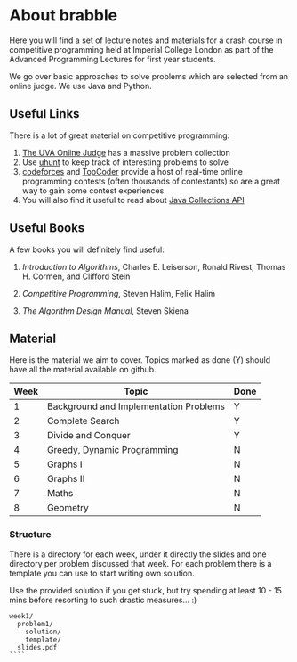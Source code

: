 About brabble
=============

Here you will find a set of lecture notes and materials for a crash
course in competitive programming held at Imperial College London as
part of the Advanced Programming Lectures for first year students.

We go over basic approaches to solve problems which are selected from
an online judge. We use Java and Python.


## Useful Links

There is a lot of great material on competitive programming:

1. [The UVA Online Judge](http://uva.onlinejudge.org/) has a massive
   problem collection
2. Use [uhunt](http://uhunt.felix-halim.net/) to keep track of
   interesting problems to solve
3. [codeforces](http://codeforces.com) and
   [TopCoder](http://topcoder.com) provide a host of real-time online
   programming contests (often thousands of contestants) so are a
   great way to gain some contest experiences
4. You will also find it useful to read about
   [Java Collections API](http://docs.oracle.com/javase/7/docs/api/java/util/Collections.html)

## Useful Books

A few books you will definitely find useful:

1. _Introduction to Algorithms_, Charles E. Leiserson, Ronald Rivest,
   Thomas H. Cormen, and Clifford Stein

2. _Competitive Programming_, Steven Halim, Felix Halim

3. _The Algorithm Design Manual_, Steven Skiena

## Material

Here is the material we aim to cover. Topics marked as done (Y) should
have all the material available on github.

| Week | Topic                                  | Done |
|------|----------------------------------------|------|
|    1 | Background and Implementation Problems | Y    |
|    2 | Complete Search                        | Y    |
|    3 | Divide and Conquer                     | Y    |
|    4 | Greedy, Dynamic Programming            | N    |
|    5 | Graphs I                               | N    |
|    6 | Graphs II                              | N    |
|    7 | Maths                                  | N    |
|    8 | Geometry                               | N    |

### Structure

There is a directory for each week, under it directly the slides
and one directory per problem discussed that week. For each problem
there is a template you can use to start writing own solution.

Use the provided solution if you get stuck, but try spending at least
10 - 15 mins before resorting to such drastic measures... :)


``````
week1/
  problem1/
    solution/
    template/
  slides.pdf
````
